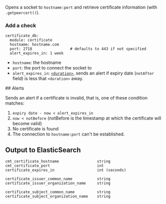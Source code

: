 Opens a socket to `hostname:port` and retrieve certificate information (with
`.getpeercert()`).

### Add a check

    certificate_db:
      module: certificate
      hostname: hostname.com
      port: 2718                 # defaults to 443 if not specified
      alert_expires_in: 1 week


- `hostname`: the hostname
- `port`: the port to connect the socket to
- `alert_expires_in`: [`<duration>`](/docs/duration.md), sends an alert if
  expiry date (`notAfter` field) is less that `<duration>` away.

## Alerts

Sends an alert if a certificate is invalid, that is, one of these condition
matches:

1. `expiry date - now < alert_expires_in`
2. `now < notBefore` (notBefore is the timestamp at which the certificate will
   become valid)
3. No certificate is found
4. The connection to `hostname:port` can't be established.


## Output to ElasticSearch

    cmt_certificate_hostname                 string
    cmt_certificate_port                     int
    certificate_expires_in                   int (seconds)

    certificate_issuer_common_name           string
    certificate_issuer_organization_name     string

    certificate_subject_common_name          string
    certificate_subject_organization_name    string
